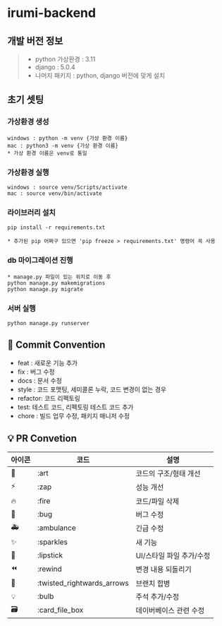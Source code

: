 # irumi-backend

## 개발 버전 정보
> - python 가상환경 : 3.11
> - django : 5.0.4
> - 나머지 패키지 : python, django 버전에 맞게 설치

## 초기 셋팅
### 가상환경 생성
    windows : python -m venv {가상 환경 이름}
    mac : python3 -m venv {가상 환경 이름}
    * 가상 환경 이름은 venv로 통일

### 가상환경 실행
    windows : source venv/Scripts/activate
    mac : source venv/bin/activate


### 라이브러리 설치
    pip install -r requirements.txt

    * 추가된 pip 어쩌구 있으면 'pip freeze > requirements.txt' 명령어 꼭 사용

### db 마이그레이션 진행
    * manage.py 파일이 있는 위치로 이동 후
    python manage.py makemigrations
    python manage.py migrate

### 서버 실행
    python manage.py runserver

## 🎯 Commit Convention

-   feat : 새로운 기능 추가
-   fix : 버그 수정
-   docs : 문서 수정
-   style : 코드 포맷팅, 세미콜론 누락, 코드 변경이 없는 경우
-   refactor: 코드 리펙토링
-   test: 테스트 코드, 리펙토링 테스트 코드 추가
-   chore : 빌드 업무 수정, 패키지 매니저 수정


## 💡 PR Convetion

| 아이콘 | 코드                       | 설명                     |
| ------ | -------------------------- | ------------------------ |
| 🎨     | :art                       | 코드의 구조/형태 개선    |
| ⚡️    | :zap                       | 성능 개선                |
| 🔥     | :fire                      | 코드/파일 삭제           |
| 🐛     | :bug                       | 버그 수정                |
| 🚑     | :ambulance                 | 긴급 수정                |
| ✨     | :sparkles                  | 새 기능                  |
| 💄     | :lipstick                  | UI/스타일 파일 추가/수정 |
| ⏪     | :rewind                    | 변경 내용 되돌리기       |
| 🔀     | :twisted_rightwards_arrows | 브랜치 합병              |
| 💡     | :bulb                      | 주석 추가/수정           |
| 🗃      | :card_file_box             | 데이버베이스 관련 수정   |